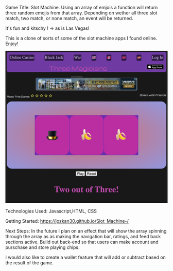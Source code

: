 Game Title: Slot Machine. Using an array of emjois a function will return three random emojis from that array. Depending on wether all three slot match, two match, or none match, an event will be returned.

It's fun and kitschy ! => as is Las Vegas!

This is a clone of sorts of some of the slot machine apps I found online. Enjoy!



![Alt text](Slot_machine_screenshot.png)




Technologies Used: Javascript,HTML, CSS


Getting Started: https://jozkan30.github.io/Slot_Machine-/


Next Steps: In the future I plan on an effect that will show the array spinning through the array as as making the navigation bar, ratings, and feed back sections active. Build out  back-end so that users can make account and purschase and store playing chips.

 I would also like to create a wallet feature that will add or subtract based on the result of the game. 


